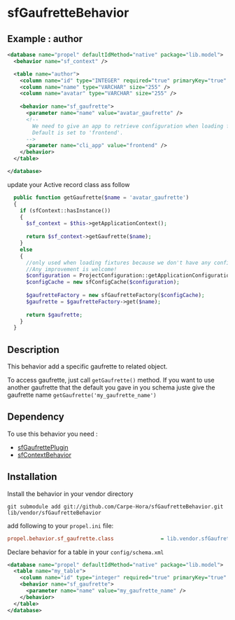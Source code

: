 sfGaufretteBehavior
=================

Example :  author
----------------------------

``` xml
<database name="propel" defaultIdMethod="native" package="lib.model">
  <behavior name="sf_context" />

  <table name="author">
    <column name="id" type="INTEGER" required="true" primaryKey="true" autoIncrement="true" />
    <column name="name" type="VARCHAR" size="255" />
    <column name="avatar" type="VARCHAR" size="255" />
    
    <behavior name="sf_gaufrette">
      <parameter name="name" value="avatar_gaufrette" />
      <!-- 
        We need to give an app to retrieve configuration when loading fixtures
        Default is set to 'frontend'.
      -->
      <parameter name="cli_app" value="frontend" />
    </behavior>
  </table>

</database>
```
update your Active record class ass follow

```php
  public function getGaufrette($name = 'avatar_gaufrette')
  {
    if (sfContext::hasInstance())
    {
      $sf_context = $this->getApplicationContext();
      
      return $sf_context->getGaufrette($name);
    }
    else
    {
      //only used when loading fixtures because we don't have any config... we need to get one.
      //Any improvement is welcome!
      $configuration = ProjectConfiguration::getApplicationConfiguration('frontend', 'cli', false);
      $configCache = new sfConfigCache($configuration);
  
      $gaufretteFactory = new sfGaufretteFactory($configCache);
      $gaufrette = $gaufretteFactory->get($name);
      
      return $gaufrette;
    }
  }
```

Description
-----------

This behavior add a specific gaufrette to related object.

To access gaufrette, just call ```getGaufrette()``` method.
If you want to use another gaufrette that the default you gave in you schema juste give the gaufrette name ```getGaufrette('my_gaufrette_name')```


Dependency
-----------

To use this behavior you need :

- [sfGaufrettePlugin](https://github.com/themouette/sfGaufrettePlugin)
- [sfContextBehavior](https://github.com/Carpe-Hora/sfContextBehavior)

Installation
------------

Install the behavior in your vendor directory

```
git submodule add git://github.com/Carpe-Hora/sfGaufretteBehavior.git lib/vendor/sfGaufretteBehavior
```

add following to your ```propel.ini``` file:

``` ini
propel.behavior.sf_gaufrette.class               = lib.vendor.sfGaufretteBehavior.src.SfGaufretteBehavior
```

Declare behavior for a table in your ```config/schema.xml```

``` xml
<database name="propel" defaultIdMethod="native" package="lib.model">
  <table name="my_table">
    <column name="id" type="integer" required="true" primaryKey="true" autoIncrement="true" />
    <behavior name="sf_gaufrette">
      <parameter name="name" value="my_gaufrette_name" />
    </behavior>
  </table>
</database>
```


